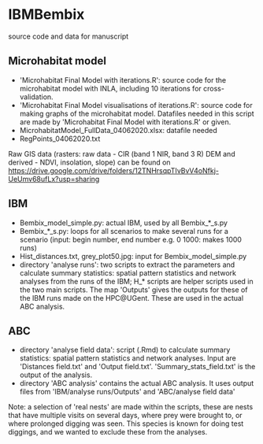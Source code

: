 # IBMBembix
source code and data for manuscript

## Microhabitat model
- 'Microhabitat Final Model with iterations.R': source code for the microhabitat model with INLA, including 10 iterations for cross-validation.
- 'Microhabitat Final Model visualisations of iterations.R': source code for making graphs of the microhabitat model. Datafiles needed in this script are made by 'Microhabitat Final Model with iterations.R' or given.
- MicrohabitatModel_FullData_04062020.xlsx: datafile needed
- RegPoints_04062020.txt

Raw GIS data (rasters: raw data - CIR (band 1 NIR, band 3 R) DEM and derived - NDVI, insolation, slope) can be found on https://drive.google.com/drive/folders/12TNHrsqpTIvBvV4oNfkj-UeUmv68ufLx?usp=sharing

## IBM
- Bembix_model_simple.py: actual IBM, used by all Bembix_*_s.py
- Bembix_*_s.py: loops for all scenarios to make several runs for a scenario (input: begin number, end number e.g. 0 1000: makes 1000 runs)
- Hist_distances.txt, grey_plot50.jpg: input for Bembix_model_simple.py
- directory 'analyse runs': two scripts to extract the parameters and calculate summary statistics: spatial pattern statistics and network analyses from the runs of the IBM; H_* scripts are helper scripts used in the two main scripts. The map 'Outputs' gives the outputs for these of the IBM runs made on the HPC@UGent. These are used in the actual ABC analysis.

## ABC
- directory 'analyse field data': script (.Rmd) to calculate summary statistics: spatial pattern statistics and network analyses. Input are 'Distances field.txt' and 'Output field.txt'. 'Summary_stats_field.txt' is the output of the analysis.
- directory 'ABC analysis' contains the actual ABC analysis. It uses output files from 'IBM/analyse runs/Outputs' and 'ABC/analyse field data'



Note: a selection of 'real nests' are made within the scripts, these are nests that have multiple visits on several days, where prey were brought to, or where prolonged digging was seen. This species is known for doing test diggings, and we wanted to exclude these from the analyses.
